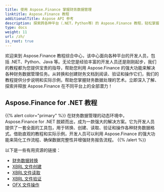 ```yaml
---
title: 使用 Aspose.Finance 掌握财务数据管理
linktitle: Aspose.Finance 教程
additionalTitle: Aspose API 参考
description: 探索跨各种平台（.NET，Python等）的 Aspose.Finance 教程，轻松掌握财务数据管理。
type: docs
weight: 11
url: /zh/
is_root: true
---
```


欢迎来到 Aspose.Finance 教程综合中心，该中心面向各种平台的开发人员，包括 .NET、Python、Java 等。无论您是经验丰富的开发人员还是刚刚起步，我们的教程都为您提供宝贵的指导，帮助您利用 Aspose.Finance 的强大功能来解决各种财务数据管理任务。从转换和创建财务文档到阅读、验证和操作它们，我们的教程提供分步说明和实际示例，帮助您掌握财务数据处理的艺术。立即深入了解、探索并释放 Aspose.Finance 在不同平台上的全部潜力！

## Aspose.Finance for .NET 教程
{{% alert color="primary" %}}
在财务数据管理的动态环境中，Aspose.Finance for .NET 脱颖而出，成为一款强大的解决方案。它为开发人员提供了一套全面的工具包，用于转换、创建、读取、验证和操作各种财务数据格式。借助直观的教程和实际示例，开发人员可以利用 Aspose.Finance 的强大功能来简化工作流程、确保数据完整性并增强财务报告流程。
{{% /alert %}}

以下是一些有用资源的链接：
 
- [财务数据转换](./net/financial-data-conversion/)
- [XBRL 文件创建](./net/xbrl-file-creation/)
- [XBRL文件读取](./net/xbrl-file-reading/)
- [XBRL 文件验证](./net/xbrl-file-validation/)
- [OFX 文件操作](./net/ofx-file-manipulation/)